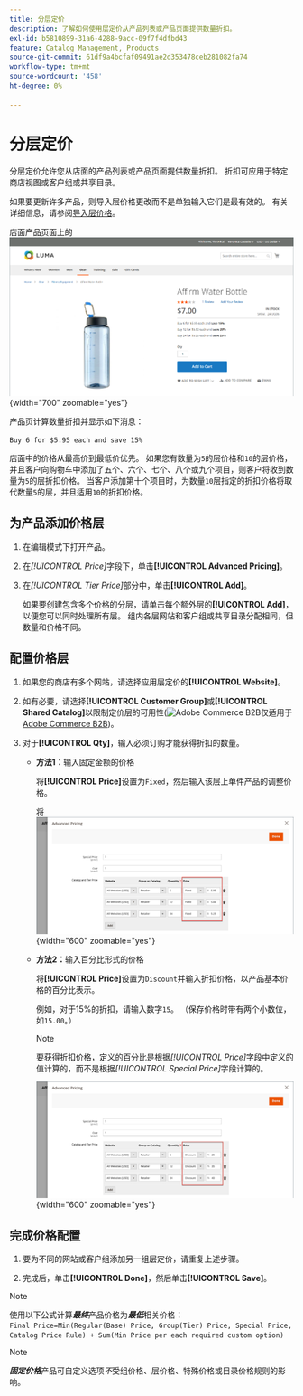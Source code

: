 ```yaml
---
title: 分层定价
description: 了解如何使用层定价从产品列表或产品页面提供数量折扣。
exl-id: b5810899-31a6-4288-9acc-09f7f4dfbd43
feature: Catalog Management, Products
source-git-commit: 61df9a4bcfaf09491ae2d353478ceb281082fa74
workflow-type: tm+mt
source-wordcount: '458'
ht-degree: 0%

---
```


# 分层定价

分层定价允许您从店面的产品列表或产品页面提供数量折扣。 折扣可应用于特定商店视图或客户组或共享目录。

如果要更新许多产品，则导入层价格更改而不是单独输入它们是最有效的。 有关详细信息，请参阅[导入层价格](../systems/data-import-price-tier.md)。

店面产品页面上的![层价格](./assets/product-price-tier-storefront.png){width="700" zoomable="yes"}

产品页计算数量折扣并显示如下消息：

`Buy 6 for $5.95 each and save 15%`

店面中的价格从最高价到最低价优先。 如果您有数量为`5`的层价格和`10`的层价格，并且客户向购物车中添加了五个、六个、七个、八个或九个项目，则客户将收到数量为`5`的层折扣价格。 当客户添加第十个项目时，为数量`10`层指定的折扣价格将取代数量`5`的层，并且适用`10`的折扣价格。

## 为产品添加价格层

1. 在编辑模式下打开产品。

1. 在&#x200B;_[!UICONTROL Price]_&#x200B;字段下，单击&#x200B;**[!UICONTROL Advanced Pricing]**。

1. 在&#x200B;_[!UICONTROL Tier Price]_&#x200B;部分中，单击&#x200B;**[!UICONTROL Add]**。

   如果要创建包含多个价格的分层，请单击每个额外层的&#x200B;**[!UICONTROL Add]**，以便您可以同时处理所有层。 组内各层网站和客户组或共享目录分配相同，但数量和价格不同。

## 配置价格层

1. 如果您的商店有多个网站，请选择应用层定价的&#x200B;**[!UICONTROL Website]**。

1. 如有必要，请选择&#x200B;**[!UICONTROL Customer Group]**&#x200B;或&#x200B;**[!UICONTROL Shared Catalog]**&#x200B;以限制定价层的可用性(![Adobe Commerce B2B](../assets/b2b.svg)仅适用于[Adobe Commerce B2B](./b2b/../introduction.md))。

1. 对于&#x200B;**[!UICONTROL Qty]**，输入必须订购才能获得折扣的数量。

   - **方法1：**&#x200B;输入固定金额的价格

     将&#x200B;**[!UICONTROL Price]**&#x200B;设置为`Fixed`，然后输入该层上单件产品的调整价格。

     将![层价格作为固定金额](./assets/product-price-tier-fixed.png){width="600" zoomable="yes"}

   - **方法2：**&#x200B;输入百分比形式的价格

     将&#x200B;**[!UICONTROL Price]**&#x200B;设置为`Discount`并输入折扣价格，以产品基本价格的百分比表示。

     例如，对于15%的折扣，请输入数字`15`。 （保存价格时带有两个小数位，如`15.00`。）

     >[!NOTE]
     >
     >要获得折扣价格，定义的百分比是根据&#x200B;_[!UICONTROL Price]_&#x200B;字段中定义的值计算的，而不是根据&#x200B;_[!UICONTROL Special Price]_&#x200B;字段计算的。

     ![层价格百分比](./assets/product-price-tier-discount.png){width="600" zoomable="yes"}

## 完成价格配置

1. 要为不同的网站或客户组添加另一组层定价，请重复上述步骤。

1. 完成后，单击&#x200B;**[!UICONTROL Done]**，然后单击&#x200B;**[!UICONTROL Save]**。

>[!NOTE]
>
>使用以下公式计算&#x200B;**_最终_**&#x200B;产品价格为&#x200B;**_最低_**&#x200B;相关价格： <br/>`Final Price=Min(Regular(Base) Price, Group(Tier) Price, Special Price, Catalog Price Rule) + Sum(Min Price per each required custom option)`

>[!NOTE]
>
>**_固定价格_**&#x200B;产品可自定义选项&#x200B;_不_&#x200B;受组价格、层价格、特殊价格或目录价格规则的影响。
